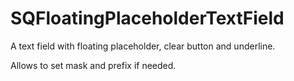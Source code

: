 # SQFloatingPlaceholderTextField

A text field with floating placeholder, clear button and underline.

Allows to set mask and prefix if needed.
